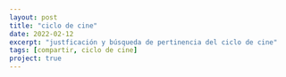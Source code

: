 ```yaml
---
layout: post
title: "ciclo de cine"
date: 2022-02-12
excerpt: "justficación y búsqueda de pertinencia del ciclo de cine"
tags: [compartir, ciclo de cine]
project: true
---
```

